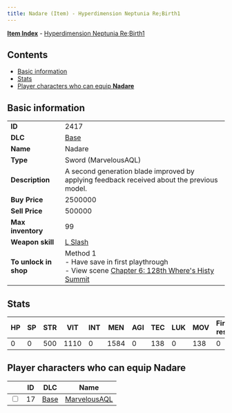 ```yaml
---
title: Nadare (Item) - Hyperdimension Neptunia Re;Birth1
---
```


[**Item Index**](/neptunia/rb1/item/index.html) - [Hyperdimension Neptunia Re;Birth1](/neptunia/rb1)

## Contents

- [Basic information](#basic-information)
- [Stats](#stats)
- [Player characters who can equip **Nadare**](#player-characters-who-can-equip-nadare)

## Basic information

|   |   |
| -- | -- |
| **ID** | 2417 |
| **DLC** | [Base](/neptunia/rb1/dlc/1-base.html) |
| **Name** | Nadare |
| **Type** | Sword (MarvelousAQL) |
| **Description** | A second generation blade improved by applying feedback received about the previous model. |
| **Buy Price** | 2500000 |
| **Sell Price** | 500000 |
| **Max inventory** | 99 |
| **Weapon skill** | [L Slash](/neptunia/rb1/skill/1-2603-l-slash.html) |
| **To unlock in shop** | Method 1<br />- Have save in first playthrough<br />- View scene [Chapter 6: 128th Where's Histy Summit](/neptunia/rb1/scene/1-601-chapter-6-128th-wheres-histy-summit.html) |


## Stats

| HP | SP | STR | VIT | INT | MEN | AGI | TEC | LUK | MOV | Fire res. | Ice res. | Wind res. | Lightning res. |
| -- | -- | --- | --- | --- | --- | --- | --- | --- | --- | --------- | -------- | --------- | -------------- |
| 0 | 0 | 500 | 1110 | 0 | 1584 | 0 | 138 | 0 | 138 | 0 | 0 | 0 | 0 |


## Player characters who can equip **Nadare**

|    | ID | DLC | Name |
| -- | -- | --- | ---- |
| <input type="checkbox" id="rb1-player-1-17" class="trackbox" /> | 17 | [Base](/neptunia/rb1/dlc/1-base.html) | [MarvelousAQL](/neptunia/rb1/player/1-17-marvelousaql.html) |
